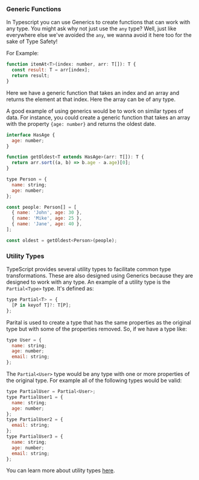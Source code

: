 ### Generic Functions

In Typescript you can use Generics to create functions that can work with any type. You might ask why not just use the `any` type? Well, just like everywhere else we've avoided the `any`, we wanna avoid it here too for the sake of Type Safety!

For Example:

```js
function itemAt<T>(index: number, arr: T[]): T {
  const result: T = arr[index];
  return result;
}
```

Here we have a generic function that takes an index and an array and returns the element at that index. Here the array can be of any type. 

A good example of using generics would be to work on similar types of data. For instance, you could create a generic function that takes an array with the property `{age: number}` and returns the oldest date.

```js
interface HasAge {
  age: number;
}

function getOldest<T extends HasAge>(arr: T[]): T {
  return arr.sort((a, b) => b.age - a.age)[0];
}

type Person = {
  name: string;
  age: number;
};

const people: Person[] = [
  { name: 'John', age: 30 },
  { name: 'Mike', age: 25 },
  { name: 'Jane', age: 40 },
];

const oldest = getOldest<Person>(people);
```

### Utility Types

TypeScript provides several utility types to facilitate common type transformations. These are also designed using Generics because they are designed to work with any type. An example of a utility type is the `Partial<Type>` type. It's defined as:

```js
type Partial<T> = {
  [P in keyof T]?: T[P];
};
```

Parital is used to create a type that has the same properties as the original type but with some of the properties removed. So, if we have a type like:

```js
type User = {
  name: string;
  age: number;
  email: string;
};
```
The `Partial<User>` type would be any type with one or more properties of the original type. For example all of the following types would be valid:

```js
type PartialUser = Partial<User>;
type PartialUser1 = {
  name: string;
  age: number;
};
type PartialUser2 = {
  email: string;
};
type PartialUser3 = {
  name: string;
  age: number;
  email: string;
};
```

You can learn more about utility types [here](https://www.typescriptlang.org/docs/handbook/utility-types.html).

